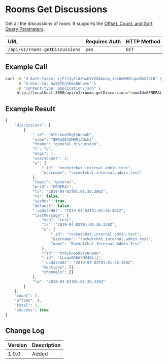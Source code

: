 # Rooms Get Discussions

Get all the discussions of room. It supports the [Offset, Count, and Sort Query Parameters](../offset-and-count-and-sort-info.md).

| URL | Requires Auth | HTTP Method |
| :--- | :--- | :--- |
| `/api/v1/rooms.getDiscussions` | `yes` | `GET` |

## Example Call

```bash
curl -H "X-Auth-Token: ijFlJ1yfidXhwEYY284Anoq_iEsOeMMVCupzNhX22tB" \
     -H "X-User-Id: hw5DThnhQmxDWnavu" \
     -H "Content-type: application/json" \
     http://localhost:3000/api/v1/rooms.getDiscussions?roomId=GENERAL
```

## Example Result

```javascript
{
    "discussions": [
        {
            "_id": "hthLkno5RqTyNna4H",
            "name": "8BRnQEJQM8MjJWxkJ",
            "fname": "general discussion",
            "t": "p",
            "msgs": 1,
            "usersCount": 1,
            "u": {
                "_id": "rocketchat.internal.admin.test",
                "username": "rocketchat.internal.admin.test"
            },
            "topic": "general",
            "prid": "GENERAL",
            "ts": "2019-04-03T01:01:36.286Z",
            "ro": false,
            "sysMes": true,
            "default": false,
            "_updatedAt": "2019-04-03T01:01:36.402Z",
            "lastMessage": {
                "msg": "test",
                "ts": "2019-04-03T01:01:36.339Z",
                "u": {
                    "_id": "rocketchat.internal.admin.test",
                    "username": "rocketchat.internal.admin.test",
                    "name": "RocketChat Internal Admin Test"
                },
                "rid": "hthLkno5RqTyNna4H",
                "_id": "LLoaxBR8A7M24Qiji",
                "_updatedAt": "2019-04-03T01:01:36.368Z",
                "mentions": [],
                "channels": []
            },
            "lm": "2019-04-03T01:01:36.339Z"
        }
    ],
    "count": 1,
    "offset": 0,
    "total": 1,
    "success": true
}
```

## Change Log

| Version | Description |
| :--- | :--- |
| 1.0.0 | Added |

